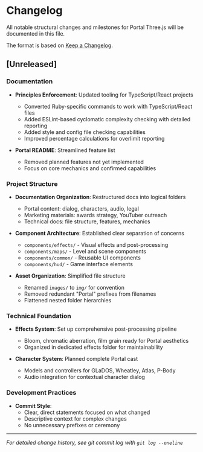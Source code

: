 # Changelog

All notable structural changes and milestones for Portal Three.js will be documented in this file.

The format is based on [Keep a Changelog](https://keepachangelog.com/en/1.0.0/).

## [Unreleased]

### Documentation

-   **Principles Enforcement**: Updated tooling for TypeScript/React projects

    -   Converted Ruby-specific commands to work with TypeScript/React files
    -   Added ESLint-based cyclomatic complexity checking with detailed reporting
    -   Added style and config file checking capabilities
    -   Improved percentage calculations for overlimit reporting

-   **Portal README**: Streamlined feature list
    -   Removed planned features not yet implemented
    -   Focus on core mechanics and confirmed capabilities

### Project Structure

-   **Documentation Organization**: Restructured docs into logical folders

    -   Portal content: dialog, characters, audio, legal
    -   Marketing materials: awards strategy, YouTuber outreach
    -   Technical docs: file structure, features, mechanics

-   **Component Architecture**: Established clear separation of concerns

    -   `components/effects/` - Visual effects and post-processing
    -   `components/maps/` - Level and scene components
    -   `components/common/` - Reusable UI components
    -   `components/hud/` - Game interface elements

-   **Asset Organization**: Simplified file structure
    -   Renamed `images/` to `img/` for convention
    -   Removed redundant "Portal" prefixes from filenames
    -   Flattened nested folder hierarchies

### Technical Foundation

-   **Effects System**: Set up comprehensive post-processing pipeline

    -   Bloom, chromatic aberration, film grain ready for Portal aesthetics
    -   Organized in dedicated effects folder for maintainability

-   **Character System**: Planned complete Portal cast
    -   Models and controllers for GLaDOS, Wheatley, Atlas, P-Body
    -   Audio integration for contextual character dialog

### Development Practices

-   **Commit Style**:
    -   Clear, direct statements focused on what changed
    -   Descriptive context for complex changes
    -   No unnecessary prefixes or ceremony

---

_For detailed change history, see git commit log with `git log --oneline`_
